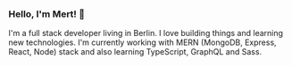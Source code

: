 ### Hello, I'm Mert! :blowfish:	

I'm a full stack developer living in Berlin. I love building things and learning new technologies. I'm currently working with MERN (MongoDB, Express, React, Node) stack and also learning TypeScript, GraphQL and Sass.
<!--
**frankie303/frankie303** is a ✨ _special_ ✨ repository because its `README.md` (this file) appears on your GitHub profile.

Here are some ideas to get you started:

- 🔭 I’m currently working on ...
- 🌱 I’m currently learning ...
- 👯 I’m looking to collaborate on ...
- 🤔 I’m looking for help with ...
- 💬 Ask me about ...
- 📫 How to reach me: ...
- 😄 Pronouns: ...
- ⚡ Fun fact: ...
-->
